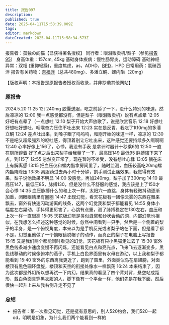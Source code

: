 ```yaml
---
title: 报告097
description: 
published: true
date: 2025-04-11T15:58:39.009Z
tags: 
editor: markdown
dateCreated: 2025-04-11T15:58:34.573Z
---
```


报告者：孤独の阎猫【已获得署名授权】
同行者：眼泪贩卖机/梨子（参见[报告95](/report/RP095/)）
身高体重：157cm, 45kg
基础身体疾病：慢性肠胃炎，运动障碍
基础神经异常：双相 (重抑轻躁)，重度焦虑，as，ADHD，[BPD](/BPD/)，HPD
日常用药：氯硝西泮
报告有关药物：[奈福泮](/NFP/)（总共480mg）、多潘立酮、螺内酯（20mg）

【版权声明：本报告是原报告者授权而收录，并非抄袭其他网站】
### 原报告
2024.5.20
11:25 12t 240mg 胶囊送服，吃之前舔了一下，没什么特别的味道，然后凉凉的
12:00 我一点感觉都没有，但是梨子（眼泪贩卖机）说有点点晕
12:05 好吧有点晕了（一点想吐
12:10 梨子开始大声放歌了，说是欣赏音乐
12:18 好想吐好想吐好想吐，咽喉奋力压住不吐出来
12:23 实在是反胃，我吃了1t10mg的多潘立酮
12:24 差点吐出来，到嗓子眼了呜呜呜，和刚开始的味道一样，凉凉的
12:30 不是吧又超级强烈的呕吐感，得顶着别让它吐出来，这种感觉还要持续多久啊啊啊
12:40 心率好像上156了，心悸，我没有手表 是拿计时器计十秒乘6的
12:50 一直在厕所蹲着 好了点之后出来梨子给我量了一下，最高压149 最低95 脉搏降下来了点，到115了
12:55 忽然变正常了，现在暂时不难受，没有想吐心悸
13:05 躺在床上有解离感
13:15 把血压仪和螺内酯拿房间里了，随时监测，血压较高吃20mg螺内酯降降压
13:35 离服药过去两小时十分钟，割手测试止痛效果，我觉得有效果，梨子说他效果不明显
14:00 没感觉，再加240mg，梨子加了300mg
14:10 最高压147，最低压85，脉搏130，但是没什么不舒服的感觉，我应该是上了150才会心悸
14:35 血压脉搏什么的和上次一样，太阳穴一直跳，身体有轻微抖动逐渐加重，闭眼眼睛里有圈圈
14:47 出现幻觉，看天花板有一团像云雾的东西在飘来飘去，窗外有快速闪动游离的线条，这两个幻觉我和梨子都能看见
14:55 身体小幅度左右晃动，手抖得更厉害了，心跳有点重，测了脉搏稳定在130左右，血压和上次一样一直很高
15:05 天花板幻觉是类似蜂窝和纱状会动的网，内部幻觉也相似，在我想怎么描述这种感觉的时候，忽然中间看到一只手，然后是一个侧着的梨子的半身，是一个俯视角度，本来以为是手机反光或者梨子站在下面，但是看了都不是，幻觉里他做了一个摘眼镜脱帽子的动作，而真正的梨子在电脑上写报告
15:15 又是我们两个都能同时看见的幻觉，天花板有只小黑猫走过去了
15:30 窗外黑色线条减少速度变慢不再闪烁，还能看见白点和亮光点，飞来飞去逐渐变多，黑色线移动的时候像俯冲的燕子，手机上白色界面里有水母在游动，以上我和梨子都能看到
15:40 窗外的东西离我更近了，跑到了窗里，外面类似鸟在扇翅膀，对面楼顶有黑色圆环盘旋，楼顶和天空的衔接处像水一样飘荡
16:24 本来结束了，因为这次都是外幻所以想再试一下内幻，结果真的看见了四个背对背，悬空站成距形，戴白色面具穿黑衣服的人，脚下像有一个平台一样，他们先是在我下面，然后很快一起升上来从我右侧升走不见了

### 总结
- 报告者：第一次看见幻觉，还是挺有意思的，别人520约会，我们520一起od，明明是幻象，为什么我们两个能看到一样的
